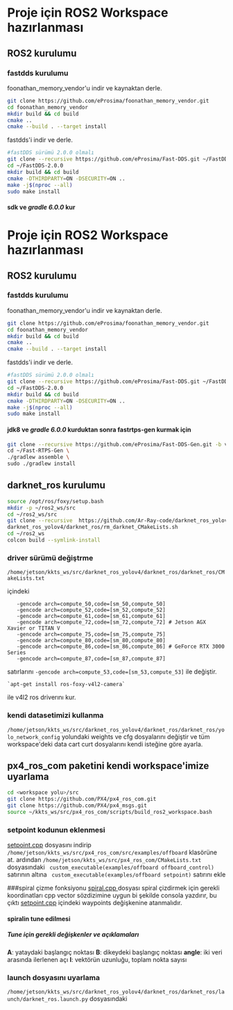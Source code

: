 # **Proje için ROS2 Workspace hazırlanması**
## ROS2 kurulumu
### fastdds kurulumu
foonathan_memory_vendor'u indir ve kaynaktan derle.
```bash
git clone https://github.com/eProsima/foonathan_memory_vendor.git
cd foonathan_memory_vendor
mkdir build && cd build
cmake ..
cmake --build . --target install
```
fastdds'i indir ve derle.
```bash
#fastDDS sürümü 2.0.0 olmalı                                                                                                  +++++++++
git clone --recursive https://github.com/eProsima/Fast-DDS.git ~/FastDDS-2.0.0
cd ~/FastDDS-2.0.0
mkdir build && cd build
cmake -DTHIRDPARTY=ON -DSECURITY=ON ..
make -j$(nproc --all)
sudo make install
```
#### sdk ve *gradle 6.0.0* kur
# **Proje için ROS2 Workspace hazırlanması**
## ROS2 kurulumu
### fastdds kurulumu
foonathan_memory_vendor'u indir ve kaynaktan derle.
```bash
git clone https://github.com/eProsima/foonathan_memory_vendor.git
cd foonathan_memory_vendor
mkdir build && cd build
cmake ..
cmake --build . --target install
```
fastdds'i indir ve derle.
```bash
#fastDDS sürümü 2.0.0 olmalı                                                                                                  +++++++++
git clone --recursive https://github.com/eProsima/Fast-DDS.git ~/FastDDS-2.0.0
cd ~/FastDDS-2.0.0
mkdir build && cd build
cmake -DTHIRDPARTY=ON -DSECURITY=ON ..
make -j$(nproc --all)
sudo make install
```
#### jdk8 ve *gradle 6.0.0* kurduktan sonra fastrtps-gen kurmak için
```bash
git clone --recursive https://github.com/eProsima/Fast-DDS-Gen.git -b v1.0.4 ~/Fast-RTPS-Gen \
cd ~/Fast-RTPS-Gen \
./gradlew assemble \
sudo ./gradlew install
```
## darknet_ros kurulumu
```bash
source /opt/ros/foxy/setup.bash
mkdir -p ~/ros2_ws/src
cd ~/ros2_ws/src
git clone --recursive  https://github.com/Ar-Ray-code/darknet_ros_yolov4.git
darknet_ros_yolov4/darknet_ros/rm_darknet_CMakeLists.sh
cd ~/ros2_ws
colcon build --symlink-install
```
### driver sürümü değiştrme
 `/home/jetson/kkts_ws/src/darknet_ros_yolov4/darknet_ros/darknet_ros/CMakeLists.txt` 
 
 içindeki 
 ```
    -gencode arch=compute_50,code=[sm_50,compute_50]
    -gencode arch=compute_52,code=[sm_52,compute_52]
    -gencode arch=compute_61,code=[sm_61,compute_61]
    -gencode arch=compute_72,code=[sm_72,compute_72] # Jetson AGX Xavier or TITAN V
    -gencode arch=compute_75,code=[sm_75,compute_75]
    -gencode arch=compute_80,code=[sm_80,compute_80]
    -gencode arch=compute_86,code=[sm_86,compute_86] # GeForce RTX 3000 Series
    -gencode arch=compute_87,code=[sm_87,compute_87]
```
satırlarını
   `-gencode arch=compute_53,code=[sm_53,compute_53]` ile değiştir.
   
    `apt-get install ros-foxy-v4l2-camera`
ile v4l2 ros driverını kur.

### kendi datasetimizi kullanma
`/home/jetson/kkts_ws/src/darknet_ros_yolov4/darknet_ros/darknet_ros/yolo_network_config` yolundaki weights ve cfg dosyalarını değiştir ve tüm workspace'deki data cart curt dosyalarını kendi isteğine göre ayarla.
## px4_ros_com paketini kendi workspace'imize uyarlama
```bash
cd <workspace yolu>/src
git clone https://github.com/PX4/px4_ros_com.git 
git clone https://github.com/PX4/px4_msgs.git
source ~/kkts_ws/src/px4_ros_com/scripts/build_ros2_workspace.bash
```
### setpoint kodunun eklenmesi
[setpoint.cpp](https://github.com/DALLI-KAKTUS/PAPALAGI/blob/main/Software/setpoint.cpp "setpoint kodu") dosyasını indirip `/home/jetson/kkts_ws/src/px4_ros_com/src/examples/offboard` klasörüne at. ardından `/home/jetson/kkts_ws/src/px4_ros_com/CMakeLists.txt` dosyasındaki ` custom_executable(examples/offboard offboard_control)`  satırının altına ` custom_executable(examples/offboard setpoint)`  satırını ekle

###spiral çizme fonksiyonu
[spiral.cpp ](hhttps://github.com/DALLI-KAKTUS/PAPALAGI/blob/main/Software/spiral.cppttp:// "spiral.cpp ") dosyası spiral çizdirmek için gerekli koordinatları cpp vector sözdizimine uygun bi şekilde consola yazdırır, bu çıktı [setpoint.cpp](https://github.com/DALLI-KAKTUS/PAPALAGI/blob/main/Software/setpoint.cpp "setpoint kodu") içindeki waypoints değişkenine atanmalıdır.
#### spiralin tune edilmesi
##### Tune için gerekli değişkenler ve açıklamaları
**A**: yataydaki başlangıç noktası
**B**: dikeydeki başlangıç noktası
**angle**: iki veri arasında ilerlenen açı
**l**: vektörün uzunluğu, toplam nokta sayısı
### launch dosyasını uyarlama
`/home/jetson/kkts_ws/src/darknet_ros_yolov4/darknet_ros/darknet_ros/launch/darknet_ros.launch.py` dosyasındaki
